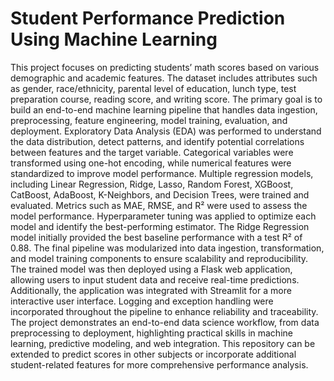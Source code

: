 # Student Performance Prediction Using Machine Learning

This project focuses on predicting students’ math scores based on various demographic and academic features. The dataset includes attributes such as gender, race/ethnicity, parental level of education, lunch type, test preparation course, reading score, and writing score. The primary goal is to build an end-to-end machine learning pipeline that handles data ingestion, preprocessing, feature engineering, model training, evaluation, and deployment. Exploratory Data Analysis (EDA) was performed to understand the data distribution, detect patterns, and identify potential correlations between features and the target variable. Categorical variables were transformed using one-hot encoding, while numerical features were standardized to improve model performance. Multiple regression models, including Linear Regression, Ridge, Lasso, Random Forest, XGBoost, CatBoost, AdaBoost, K-Neighbors, and Decision Trees, were trained and evaluated. Metrics such as MAE, RMSE, and R² were used to assess the model performance. Hyperparameter tuning was applied to optimize each model and identify the best-performing estimator. The Ridge Regression model initially provided the best baseline performance with a test R² of 0.88. The final pipeline was modularized into data ingestion, transformation, and model training components to ensure scalability and reproducibility. The trained model was then deployed using a Flask web application, allowing users to input student data and receive real-time predictions. Additionally, the application was integrated with Streamlit for a more interactive user interface. Logging and exception handling were incorporated throughout the pipeline to enhance reliability and traceability. The project demonstrates an end-to-end data science workflow, from data preprocessing to deployment, highlighting practical skills in machine learning, predictive modeling, and web integration. This repository can be extended to predict scores in other subjects or incorporate additional student-related features for more comprehensive performance analysis.